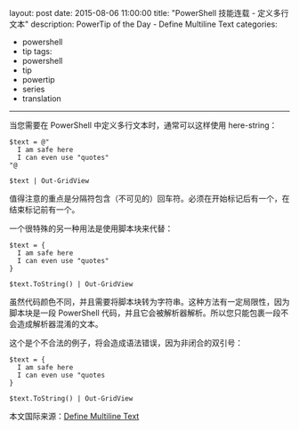 ﻿layout: post
date: 2015-08-06 11:00:00
title: "PowerShell 技能连载 - 定义多行文本"
description: PowerTip of the Day - Define Multiline Text
categories:
- powershell
- tip
tags:
- powershell
- tip
- powertip
- series
- translation
---
当您需要在 PowerShell 中定义多行文本时，通常可以这样使用 here-string：

    $text = @"
      I am safe here
      I can even use "quotes"
    "@
    
    $text | Out-GridView

值得注意的重点是分隔符包含（不可见的）回车符。必须在开始标记后有一个，在结束标记前有一个。

一个很特殊的另一种用法是使用脚本块来代替：

    $text = {
      I am safe here
      I can even use "quotes"
    }
    
    $text.ToString() | Out-GridView

虽然代码颜色不同，并且需要将脚本块转为字符串。这种方法有一定局限性，因为脚本块是一段 PowerShell 代码，并且它会被解析器解析。所以您只能包裹一段不会造成解析器混淆的文本。

这个是个不合法的例子，将会造成语法错误，因为非闭合的双引号：

    $text = {
      I am safe here
      I can even use "quotes
    }
    
    $text.ToString() | Out-GridView

<!--more-->
本文国际来源：[Define Multiline Text](http://powershell.com/cs/blogs/tips/archive/2015/08/06/define-multiline-text.aspx)
